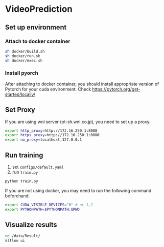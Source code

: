 # VideoPrediction

## Set up environment

### Attach to docker container

```sh
sh docker/build.sh
sh docker/run.sh
sh docker/exec.sh
```

### Install pyorch

After attaching to docker container, you should install appropriate version of Pytorch for your cuda environment.
Check <https://pytorch.org/get-started/locally/>

## Set Proxy

If you are using wni server (pt-sh.wni.co.jp), you need to set up a proxy.

```sh
export http_proxy=http://172.16.250.1:8080
export https_proxy=http://172.16.250.1:8080
export no_proxy=localhost,127.0.0.1

```

## Run training

1. set `configs/default.yaml`
2. run `train.py`

```sh
python train.py
```

If you are not using docker, you may need to run the following command beforehand.

```sh
export CUDA_VISIBLE_DEVICES="0" # or 1,2
export PYTHONPATH=$PYTHONPATH:$PWD
```

## Visualize results

```sh
cd /data/Result/
mlflow ui
```
